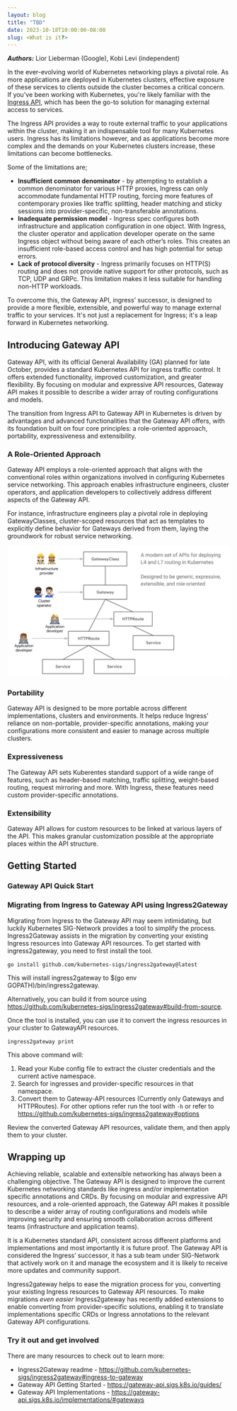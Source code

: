 ```yaml
---
layout: blog
title: "TBD"
date: 2023-10-18T10:00:00-08:00
slug: <What is it?>
---
```


***Authors:*** Lior Lieberman (Google), Kobi Levi (independent)

In the ever-evolving world of Kubernetes networking plays a pivotal role. As more applications are deployed in Kubernetes clusters, effective exposure of these services to clients outside the cluster becomes a critical concern. If you've been working with Kubernetes, you're likely familiar with the [Ingress API], which has been the go-to solution for managing external access to services.

[Ingress API]:https://kubernetes.io/docs/concepts/services-networking/ingress/

The Ingress API provides a way to route external traffic to your applications within the cluster, making it an indispensable tool for many Kubernetes users. Ingress has its limitations however, and as applications become more complex and the demands on your Kubernetes clusters increase, these limitations can become bottlenecks.

Some of the limitations are;

- **Insufficient common denominator** - by attempting to establish a common denominator for various HTTP proxies, Ingress can only accommodate fundamental HTTP routing, forcing more features of contemporary proxies like traffic splitting, header matching and sticky sessions into provider-specific, non-transferable annotations.
- **Inadequate permission model** - Ingress spec configures both infrastructure and application configuration in one object. With Ingress, the cluster operator and application developer operate on the same Ingress object without being aware of each other’s roles. This creates an insufficient role-based access control and has high potential for setup errors. 
- **Lack of protocol diversity** - Ingress primarily focuses on HTTP(S) routing and does not provide native support for other protocols, such as TCP, UDP and GRPc. This limitation makes it less suitable for handling non-HTTP workloads.

To overcome this, the Gateway API, ingress’ successor, is designed to provide a more flexible, extensible, and powerful way to manage external traffic to your services. It's not just a replacement for Ingress; it's a leap forward in Kubernetes networking.

## Introducing Gateway API
Gateway API, with its official General Availability (GA) planned for late October, provides a standard Kubernetes API for ingress traffic control. It offers extended functionality, improved customization, and greater flexibility. By focusing on modular and expressive API resources, Gateway API makes it possible to describe a wider array of routing configurations and models.

The transition from Ingress API to Gateway API in Kubernetes is driven by advantages and advanced functionalities that the Gateway API offers, with its foundation built on four core principles: a role-oriented approach, portability, expressiveness and extensibility.

### A Role-Oriented Approach

Gateway API employs a role-oriented approach that aligns with the conventional roles within organizations involved in configuring Kubernetes service networking. This approach enables infrastructure engineers, cluster operators, and application developers to collectively address different aspects of the Gateway API.

For instance, infrastructure engineers play a pivotal role in deploying GatewayClasses, cluster-scoped resources that act as templates to explicitly define behavior for Gateways derived from them, laying the groundwork for robust service networking.

<!-- TODO(liorlieberman) -->
<!-- Subsequently, cluster operators utilize these GatewayClasses to deploy gateways, brief whats gateways> -->

<!-- Lastly, application developers … -->

![The resources of Gateway API](gateway-api-resources.png)

### Portability
Gateway API is designed to be more portable across different implementations, clusters and environments. It helps reduce Ingress' reliance on non-portable, provider-specific annotations, making your configurations more consistent and easier to manage across multiple clusters.

### Expressiveness
The Gateway API sets Kuberentes standard support of a wide range of features, such as header-based matching, traffic splitting, weight-based routing, request mirroring and more. With Ingress, these features need custom provider-specific annotations.

### Extensibility
Gateway API allows for custom resources to be linked at various layers of the API. This makes granular customization possible at the appropriate places within the API structure.

## Getting Started

### Gateway API Quick Start

<!-- TODO(liorlieberman) - either put it here or provide links to reference on how to install and deploy a service exposed with a Gateway and HTTPRoute. -->

### Migrating from Ingress to Gateway API using Ingress2Gateway
Migrating from Ingress to the Gateway API may seem intimidating, but luckily Kubernetes SIG-Network provides a tool to simplify the process. Ingress2Gateway assists in the migration by converting your existing Ingress resources into Gateway API resources. To get started with ingress2gateway, you need to first install the tool.

```
go install github.com/kubernetes-sigs/ingress2gateway@latest
```
This will install ingress2gateway to $(go env GOPATH)/bin/ingress2gateway.

Alternatively, you can build it from source using https://github.com/kubernetes-sigs/ingress2gateway#build-from-source.

Once the tool is installed, you can use it to convert the ingress resources in your cluster to GatewayAPI resources.

```
ingress2gateway print
```

This above command will:

1. Read your Kube config file to extract the cluster credentials and the current active namespace.
1. Search for ingresses and provider-specific resources in that namespace.
1. Convert them to Gateway-API resources (Currently only Gateways and HTTPRoutes).
For other options refer run the tool with `-h` or refer to https://github.com/kubernetes-sigs/ingress2gateway#options

Review the converted Gateway API resources, validate them, and then apply them to your cluster.

## Wrapping up
Achieving reliable, scalable and extensible networking has always been a challenging objective.
The Gateway API is designed to improve the current Kubernetes networking standards like ingress and/or implementation specific annotations and CRDs.
By focusing on modular and expressive API resources, and a role-oriented approach, the Gateway API makes it possible to describe a wider array of routing configurations and models while improving security and ensuring smooth collaboration across different teams (infrastructure and application teams).

It is a Kubernetes standard API, consistent across different platforms and implementations and most importantly it is future proof. The Gateway API is considered the Ingress’ successor, it has a sub team under SIG-Network that actively work on it and manage the ecosystem and it is likely to receive more updates and community support.

Ingress2gateway helps to ease the migration process for you, converting your existing Ingress resources to Gateway API resources. To make migrations _even easier_ Ingress2gateway has recently added extensions to enable converting from provider-specific solutions, enabling it to translate implementations specific CRDs or Ingress annotations to the relevant Gateway API configurations. 


### Try it out and get involved
There are many resources to check out to learn more:
- Ingress2Gateway readme - https://github.com/kubernetes-sigs/ingress2gateway#ingress-to-gateway
- Gateway API Getting Started - https://gateway-api.sigs.k8s.io/guides/
- Gateway API Implementations - https://gateway-api.sigs.k8s.io/implementations/#gateways
